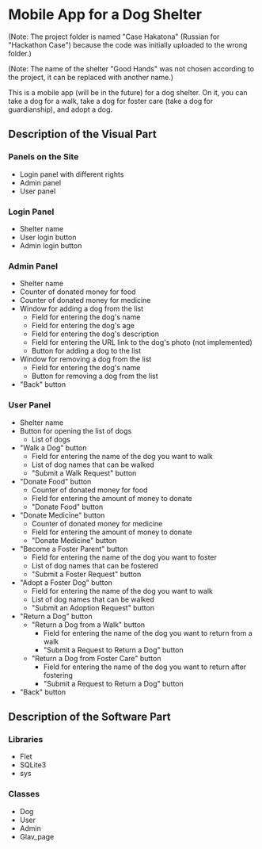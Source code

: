 # Mobile App for a Dog Shelter

(Note: The project folder is named "Case Hakatona" (Russian for "Hackathon Case") because the code was initially uploaded to the wrong folder.)

(Note: The name of the shelter "Good Hands" was not chosen according to the project, it can be replaced with another name.)

This is a mobile app (will be in the future) for a dog shelter. On it, you can take a dog for a walk, take a dog for foster care (take a dog for guardianship), and adopt a dog.

## Description of the Visual Part

### Panels on the Site
- Login panel with different rights
- Admin panel
- User panel

### Login Panel
- Shelter name
- User login button
- Admin login button

### Admin Panel
- Shelter name
- Counter of donated money for food
- Counter of donated money for medicine
- Window for adding a dog from the list
  - Field for entering the dog's name
  - Field for entering the dog's age
  - Field for entering the dog's description
  - Field for entering the URL link to the dog's photo (not implemented)
  - Button for adding a dog to the list
- Window for removing a dog from the list
  - Field for entering the dog's name
  - Button for removing a dog from the list
- "Back" button

### User Panel
- Shelter name
- Button for opening the list of dogs
  - List of dogs
- "Walk a Dog" button
  - Field for entering the name of the dog you want to walk
  - List of dog names that can be walked
  - "Submit a Walk Request" button
- "Donate Food" button
  - Counter of donated money for food
  - Field for entering the amount of money to donate
  - "Donate Food" button
- "Donate Medicine" button
  - Counter of donated money for medicine
  - Field for entering the amount of money to donate
  - "Donate Medicine" button
- "Become a Foster Parent" button
  - Field for entering the name of the dog you want to foster
  - List of dog names that can be fostered
  - "Submit a Foster Request" button
- "Adopt a Foster Dog" button
  - Field for entering the name of the dog you want to walk
  - List of dog names that can be walked
  - "Submit an Adoption Request" button
- "Return a Dog" button
  - "Return a Dog from a Walk" button
    - Field for entering the name of the dog you want to return from a walk
    - "Submit a Request to Return a Dog" button
  - "Return a Dog from Foster Care" button
    - Field for entering the name of the dog you want to return after fostering
    - "Submit a Request to Return a Dog" button
- "Back" button

## Description of the Software Part

### Libraries
- Flet
- SQLite3
- sys

### Classes
- Dog
- User
- Admin
- Glav_page
